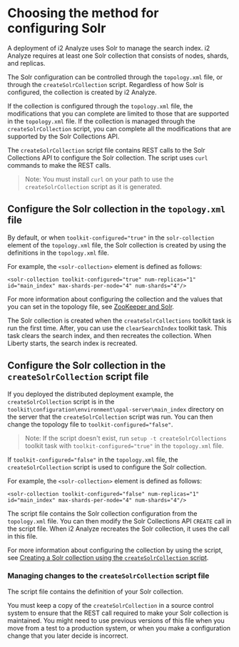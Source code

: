 # Choosing the method for configuring Solr
A deployment of i2 Analyze uses Solr to manage the search index. i2 Analyze requires at least one Solr collection that consists of nodes, shards, and replicas.

The Solr configuration can be controlled through the `topology.xml` file, or through the `createSolrCollection` script. Regardless of how Solr is configured, the collection is created by i2 Analyze.

If the collection is configured through the `topology.xml` file, the modifications that you can complete are limited to those that are supported in the `topology.xml` file. If the collection is managed through the `createSolrCollection` script, you can complete all the modifications that are supported by the Solr Collections API.

The `createSolrCollection` script file contains REST calls to the Solr Collections API to configure the Solr collection.
The script uses `curl` commands to make the REST calls.
>Note: You must install `curl` on your path to use the `createSolrCollection` script as it is generated.


## Configure the Solr collection in the `topology.xml` file
By default, or when `toolkit-configured="true"` in the `solr-collection` element of the `topology.xml` file, the Solr collection is created by using the definitions in the `topology.xml` file.

For example, the `<solr-collection>` element is defined as follows:
```
<solr-collection toolkit-configured="true" num-replicas="1" id="main_index" max-shards-per-node="4" num-shards="4"/>
```

For more information about configuring the collection and the values that you can set in the topology file, see [ZooKeeper and Solr](https://www.ibm.com/support/knowledgecenter/SSXVTH_latest/com.ibm.i2.eia.go.live.doc/c_solr.html).

The Solr collection is created when the `createSolrCollections` toolkit task is run the first time. After, you can use the `clearSearchIndex` toolkit task. This task clears the search index, and then recreates the collection. When Liberty starts, the search index is recreated.


## Configure the Solr collection in the `createSolrCollection` script file
If you deployed the distributed deployment example, the `createSolrCollection` script is in the `toolkit\configuration\environment\opal-server\main_index` directory on the server that the `createSolrCollection` script was run. You can then change the topology file to `toolkit-configured="false"`.

>Note: If the script doesn't exist, run `setup -t createSolrCollections` toolkit task with `toolkit-configured="true"` in the `topology.xml` file.

If `toolkit-configured="false"` in the `topology.xml` file, the `createSolrCollection` script is used to configure the Solr collection.

For example, the `<solr-collection>` element is defined as follows:
```
<solr-collection toolkit-configured="false" num-replicas="1" id="main_index" max-shards-per-node="4" num-shards="4"/>
```

The script file contains the Solr collection configuration from the `topology.xml` file. You can then modify the Solr Collections API `CREATE` call in the script file. When i2 Analyze recreates the Solr collection, it uses the call in this file.

For more information about configuring the collection by using the script, see [Creating a Solr collection using the `createSolrCollection` script](configure_solr_collection.md).

### Managing changes to the `createSolrCollection` script file
The script file contains the definition of your Solr collection.

You must keep a copy of the `createSolrCollection`
in a source control system to ensure that the REST call required to make your Solr collection is maintained. You might need to use previous versions of this file when you move from a test to a production system, or when you make a configuration change that you later decide is incorrect.  

